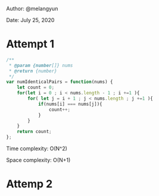 Author: @melangyun

Date: July 25, 2020

# Attempt 1

```javascript
/**
 * @param {number[]} nums
 * @return {number}
 */
var numIdenticalPairs = function(nums) {
    let count = 0;
    for(let i = 0 ; i < nums.length - 1 ; i +=1 ){
        for( let j = i + 1 ; j < nums.length ; j +=1 ){
            if(nums[i] === nums[j]){
                count++;
            }
        }
    }
    return count;
};
```

Time complexity: O(N^2)

Space complexity: O(N+1)

# Attemp 2

```javascript

```